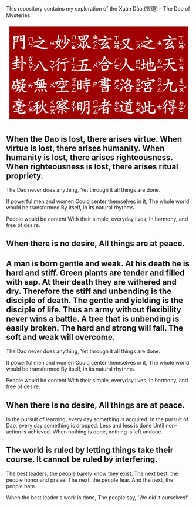 This repository contains my exploration of the Xuán Dào (玄道) - The Dao of Mysteries.


![Xuán Dào (玄道) Seal](XuanDaoSeal.png)


When the Dao is lost, there arises virtue. When virtue is lost, there arises humanity. When humanity is lost, there arises righteousness. When righteousness is lost, there arises ritual propriety.
---
The Dao never does anything,
Yet through it all things are done.

If powerful men and women
Could center themselves in it,
The whole world would be transformed
By itself, in its natural rhythms.

People would be content
With their simple, everyday lives,
In harmony, and free of desire.

When there is no desire,
All things are at peace.
---
A man is born gentle and weak.
At his death he is hard and stiff.
Green plants are tender and filled with sap.
At their death they are withered and dry.
Therefore the stiff and unbending is the disciple of death.
The gentle and yielding is the disciple of life.
Thus an army without flexibility never wins a battle.
A tree that is unbending is easily broken.
The hard and strong will fall.
The soft and weak will overcome.
---
The Dao never does anything,
Yet through it all things are done.

If powerful men and women
Could center themselves in it,
The whole world would be transformed
By itself, in its natural rhythms.

People would be content
With their simple, everyday lives,
In harmony, and free of desire.

When there is no desire,
All things are at peace.
---
In the pursuit of learning, every day something is acquired.
In the pursuit of Dao, every day something is dropped.
Less and less is done
Until non-action is achieved.
When nothing is done, nothing is left undone.

The world is ruled by letting things take their course.
It cannot be ruled by interfering.
---
The best leaders, the people barely know they exist.
The next best, the people honor and praise.
The next, the people fear.
And the next, the people hate.

When the best leader's work is done,
The people say, 'We did it ourselves!'